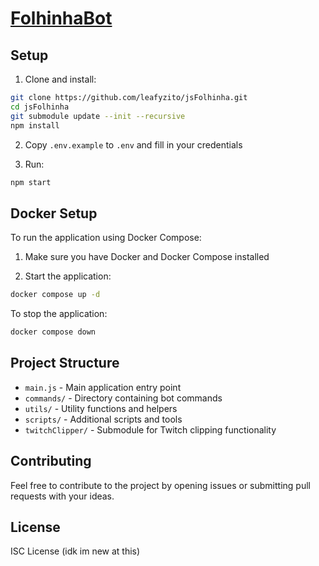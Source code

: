 # [FolhinhaBot](https://folhinhabot.com/)

## Setup
1. Clone and install:
```bash
git clone https://github.com/leafyzito/jsFolhinha.git
cd jsFolhinha
git submodule update --init --recursive
npm install
```

2. Copy `.env.example` to `.env` and fill in your credentials

3. Run:
```bash
npm start
```

## Docker Setup
To run the application using Docker Compose:

1. Make sure you have Docker and Docker Compose installed

2. Start the application:
```bash
docker compose up -d
```

To stop the application:
```bash
docker compose down
```

## Project Structure
- `main.js` - Main application entry point
- `commands/` - Directory containing bot commands
- `utils/` - Utility functions and helpers
- `scripts/` - Additional scripts and tools
- `twitchClipper/` - Submodule for Twitch clipping functionality

## Contributing
Feel free to contribute to the project by opening issues or submitting pull requests with your ideas.

## License
ISC License (idk im new at this)